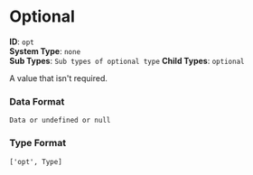 # Optional

**ID**: `opt`  
**System Type**: `none`  
**Sub Types**: `Sub types of optional type`
**Child Types**: `optional`

A value that isn't required.

### Data Format

```
Data or undefined or null
```

### Type Format

```
['opt', Type]
```
